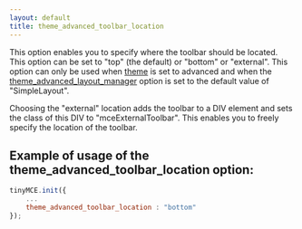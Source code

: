 ```yaml
---
layout: default
title: theme_advanced_toolbar_location
---
```


This option enables you to specify where the toolbar should be located. This option can be set to "top" (the default) or "bottom" or "external". This option can only be used when [theme](https://www.tiny.cloud/docs-3x/reference/configuration/Configuration3x@theme/) is set to advanced and when the [theme_advanced_layout_manager](https://www.tiny.cloud/docs-3x/reference/configuration/Configuration3x@theme_advanced_layout_manager/) option is set to the default value of "SimpleLayout".

Choosing the "external" location adds the toolbar to a DIV element and sets the class of this DIV to "mceExternalToolbar". This enables you to freely specify the location of the toolbar.

## Example of usage of the theme_advanced_toolbar_location option:

```js
tinyMCE.init({
	...
	theme_advanced_toolbar_location : "bottom"
});
```
